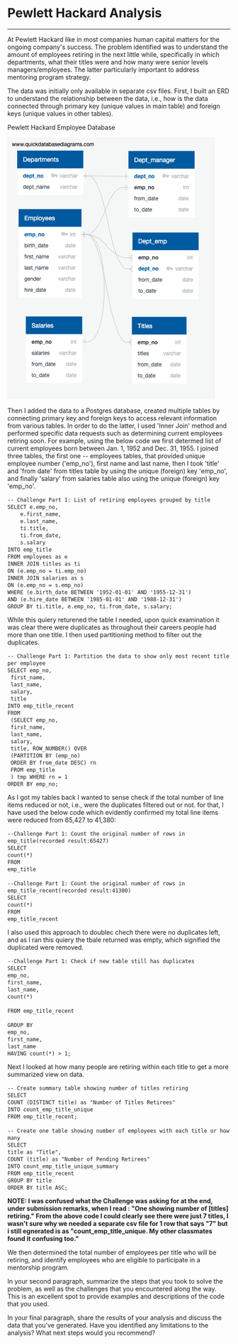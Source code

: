 # Pewlett Hackard Analysis
---

At Pewlett Hackard like in most companies human capital matters for the ongoing company's success. The problem identified was to understand the amount of employees retiring in the next little while, specifically in which departments, what their titles were and how many were senior levels managers/employees. The latter particularly important to address mentoring program strategy. 

The data was initially only available in separate csv files. First, I built an ERD to understand the relationship between the data, i.e., how is the data connected through primary key (unique values in main table) and foreign keys (unique values in other tables).

Pewlett Hackard Employee Database

![Employee Database](https://github.com/AnnaS0272/Pewlett-Hackard-Analysis/blob/master/EmployeeDB.png)

Then I added the data to a Postgres database, created multiple tables by connecting primary key and foreign keys to access relevant information from various tables. In order to do the latter, I used 'Inner Join' method and performed specific data requests such as determining current employees retiring soon. For example, using the below code we first determed list of current employees born between Jan. 1, 1952 and Dec. 31, 1955. I joined three tables, the first one -- employees tables, that provided unique employee number ('emp_no'), first name and last name, then I took 'title' and 'from date' from titles table by using the unique (foreign) key 'emp_no', and finally 'salary' from salaries table also using the unique (foreign) key 'emp_no'.

```
-- Challenge Part 1: List of retiring employees grouped by title
SELECT e.emp_no,
	e.first_name,
	e.last_name,
	ti.title,
	ti.from_date,
	s.salary
INTO emp_title
FROM employees as e
INNER JOIN titles as ti
ON (e.emp_no = ti.emp_no)
INNER JOIN salaries as s
ON (e.emp_no = s.emp_no)
WHERE (e.birth_date BETWEEN '1952-01-01' AND '1955-12-31')
AND (e.hire_date BETWEEN '1985-01-01' AND '1988-12-31')
GROUP BY ti.title, e.emp_no, ti.from_date, s.salary;
```
While this quiery returened the table I needed, upon quick examination it was clear there were duplicates as throughout their careers people had more than one title. I then used partitioning method to filter out the duplicates.

```
-- Challenge Part 1: Partition the data to show only most recent title per employee
SELECT emp_no,
 first_name,
 last_name,
 salary,
 title
INTO emp_title_recent
FROM 
 (SELECT emp_no,
 first_name,
 last_name,
 salary,
 title, ROW_NUMBER() OVER
 (PARTITION BY (emp_no)
 ORDER BY from_date DESC) rn
 FROM emp_title
 ) tmp WHERE rn = 1
ORDER BY emp_no;
```
As I got my tables back I wanted to sense check if the total number of line items reduced or not, i.e., were the duplicates filtered out or not. for that, I have used the below code which evidently confirmed my total line items were reduced from 65,427 to 41,380:

```
--Challenge Part 1: Count the original number of rows in emp_title(recorded result:65427)
SELECT
count(*)
FROM
emp_title

--Challenge Part 1: Count the original number of rows in emp_title_recent(recorded result:41380)
SELECT
count(*)
FROM
emp_title_recent
  ```
I also used this approach to doublec chech there were no duplicates left, and as I ran this quiery the tbale returned was empty, which signified the duplicated were removed.

```
--Challenge Part 1: Check if new table still has duplicates
SELECT
emp_no,
first_name,
last_name,
count(*)

FROM emp_title_recent

GROUP BY
emp_no,
first_name,
last_name
HAVING count(*) > 1;
```

Next I looked at how many people are retiring within each title to get a more summarized view on data.

```
-- Create summary table showing number of titles retiring
SELECT 
COUNT (DISTINCT title) as "Number of Titles Retirees"
INTO count_emp_title_unique
FROM emp_title_recent;

-- Create one table showing number of employees with each title or how many
SELECT
title as "Title",
COUNT (title) as "Number of Pending Retirees"
INTO count_emp_title_unique_summary
FROM emp_title_recent
GROUP BY title
ORDER BY title ASC;

```

**NOTE: I was confused what the Challenge was asking for at the end, under submission remarks, when I read : "One showing number of [titles] retiring." From the above code I could clearly see there were just 7 titles, I wasn't sure why we needed a separate csv file for 1 row that says "7" but i still egnerated is as "count_emp_title_unique. My other classmates found it confusing too."**

We then determined the total number of employees per title who will be retiring, and identify employees who are eligible to participate in a mentorship program. 


In your second paragraph, summarize the steps that you took to solve the problem, as well as the challenges that you encountered along the way. This is an excellent spot to provide examples and descriptions of the code that you used.

In your final paragraph, share the results of your analysis and discuss the data that you’ve generated. Have you identified any limitations to the analysis? What next steps would you recommend?
